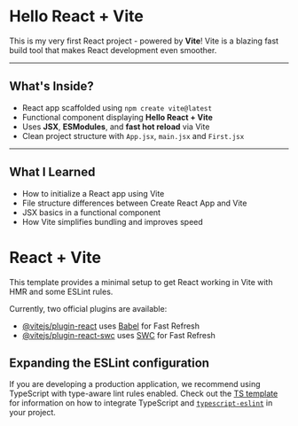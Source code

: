# Hello React + Vite

This is my very first React project - powered by **Vite**!
Vite is a blazing fast build tool that makes React development even smoother.

---

## What's Inside?

- React app scaffolded using `npm create vite@latest`
- Functional component displaying **Hello React + Vite**
- Uses **JSX**, **ESModules**, and **fast hot reload** via Vite
- Clean project structure with `App.jsx`, `main.jsx` and `First.jsx`

---

## What I Learned

- How to initialize a React app using Vite
- File structure differences between Create React App and Vite
- JSX basics in a functional component
- How Vite simplifies bundling and improves speed


# React + Vite

This template provides a minimal setup to get React working in Vite with HMR and some ESLint rules.

Currently, two official plugins are available:

- [@vitejs/plugin-react](https://github.com/vitejs/vite-plugin-react/blob/main/packages/plugin-react) uses [Babel](https://babeljs.io/) for Fast Refresh
- [@vitejs/plugin-react-swc](https://github.com/vitejs/vite-plugin-react/blob/main/packages/plugin-react-swc) uses [SWC](https://swc.rs/) for Fast Refresh

## Expanding the ESLint configuration

If you are developing a production application, we recommend using TypeScript with type-aware lint rules enabled. Check out the [TS template](https://github.com/vitejs/vite/tree/main/packages/create-vite/template-react-ts) for information on how to integrate TypeScript and [`typescript-eslint`](https://typescript-eslint.io) in your project.


[def]: <Screenshot (5).png>